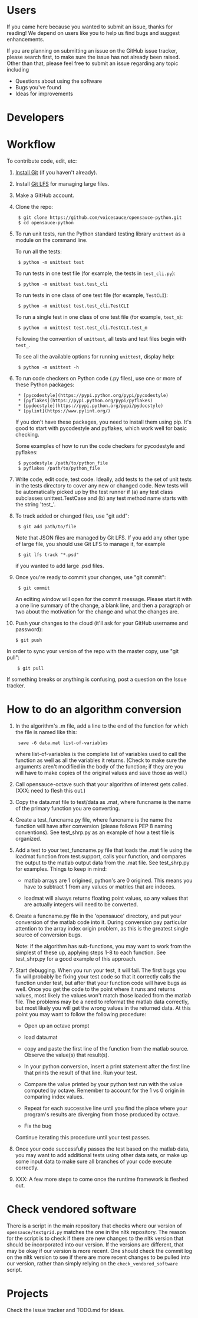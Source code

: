 Users
=====
If you came here because you wanted to submit an issue, thanks for reading!
We depend on users like you to help us find bugs and suggest enhancements.

If you are planning on submitting an issue on the GitHub issue tracker, please
search first, to make sure the issue has not already been raised.  Other than
that, please feel free to submit an issue regarding any topic including

* Questions about using the software
* Bugs you've found
* Ideas for improvements

Developers
==========

# Workflow

To contribute code, edit, etc:

1. [Install Git](http://git-scm.com/book/en/Getting-Started-Installing-Git) (if
   you haven't already).

2. Install [Git LFS](https://git-lfs.github.com/) for managing large files.

3. Make a GitHub account.

4. Clone the repo:

        $ git clone https://github.com/voicesauce/opensauce-python.git
        $ cd opensauce-python

5. To run unit tests, run the Python standard testing library `unittest` as a
   module on the command line.

   To run all the tests:

        $ python -m unittest test

   To run tests in one test file (for example, the tests in `test_cli.py`):

        $ python -m unittest test.test_cli

   To run tests in one class of one test file (for example, `TestCLI`):

        $ python -m unittest test.test_cli.TestCLI

   To run a single test in one class of one test file (for example, `test_m`):

        $ python -m unittest test.test_cli.TestCLI.test_m

   Following the convention of `unittest`, all tests and test files begin with
   `test_`.

   To see all the available options for running `unittest`, display help:

        $ python -m unittest -h

6. To run code checkers on Python code (.py files), use one or more of these
   Python packages:

        * [pycodestyle](https://pypi.python.org/pypi/pycodestyle)
        * [pyflakes](https://pypi.python.org/pypi/pyflakes)
        * [pydocstyle](https://pypi.python.org/pypi/pydocstyle)
        * [pylint](https://www.pylint.org/)

   If you don't have these packages, you need to install them using pip.  It's
   good to start with pycodestyle and pyflakes, which work well for basic checking.

   Some examples of how to run the code checkers for pycodestyle and pyflakes:

        $ pycodestyle /path/to/python_file
        $ pyflakes /path/to/python_file

7. Write code, edit code, test code.  Ideally, add tests to the set of
   unit tests in the tests directory to cover any new or changed code.
   New tests will be automatically picked up by the test runner if
   (a) any test class subclasses unittest.TestCase and (b) any
   test method name starts with the string 'test_'.

8. To track added or changed files, use "git add":

        $ git add path/to/file

   Note that JSON files are managed by Git LFS.  If you add any other type of
   large file, you should use Git LFS to manage it, for example

        $ git lfs track "*.psd"

   if you wanted to add large .psd files.

9. Once you're ready to commit your changes, use "git commit":

        $ git commit

   An editing window will open for the commit message.  Please start it with a
   one line summary of the change, a blank line, and then a paragraph or two
   about the motivation for the change and what the changes are.

10. Push your changes to the cloud (it'll ask for your GitHub username and
    password):

        $ git push

   In order to sync your version of the repo with the master copy, use "git pull":

        $ git pull

   If something breaks or anything is confusing, post a question on the Issue tracker.

# How to do an algorithm conversion

1. In the algorithm's .m file, add a line to the end of the function
   for which the file is named like this:

        save -6 data.mat list-of-variables

   where list-of-variables is the complete list of variables used
   to call the function as well as all the variables it returns.
   (Check to make sure the arguments aren't modified in the body of
   the function; if they are you will have to make copies of the original
   values and save those as well.)

2. Call opensauce-octave such that your algorithm of interest
   gets called.  (XXX: need to flesh this out.)

3. Copy the data.mat file to test/data as <funcname>.mat, where funcname
   is the name of the primary function you are converting.

4. Create a test_funcname.py file, where funcname is the name the function
  will have after conversion (please follows PEP 8 naming conventions).
  See test_shrp.py as an example of how a test file is organized.

5. Add a test to your test_funcname.py file that loads the .mat file using
   the loadmat function from test.support, calls your function, and
   compares the output to the matlab output data from the .mat file.
   See test_shrp.py for examples.  Things to keep in mind:

    * matlab arrays are 1 origined, python's are 0 origined.  This means
      you have to subtract 1 from any values or matries that are indeces.

    * loadmat will always returns floating point values, so any values that
      are actually integers will need to be converted.

6. Create a funcname.py file in the 'opensauce' directory, and put your
   conversion of the matlab code into it.  During conversion pay
   particular attention to the array index origin problem, as this is
   the greatest single source of conversion bugs.

   Note: if the algorithm has sub-functions, you may want to work from the
   simplest of these up, applying steps 1-8 to each function.  See
   test_shrp.py for a good example of this approach.

7. Start debugging.  When you run your test, it will fail.  The first bugs you
   fix will probably be fixing your test code so that it correctly calls the
   function under test, but after that your function code will have bugs as
   well.  Once you get the code to the point where it runs and returns values,
   most likely the values won't match those loaded from the matlab file.  The
   problems may be a need to reformat the matlab data correctly, but most
   likely you will get the wrong values in the returned data.  At this
   point you may want to follow the following procedure:

    * Open up an octave prompt

    * load data.mat

    * copy and paste the first line of the function from the matlab source.
      Observe the value(s) that result(s).

    * In your python conversion, insert a print statement after the
      first line that prints the result of that line.  Run your test.

    * Compare the value printed by your python test run with the value
      computed by octave.  Remember to account for the 1 vs 0 origin
      in comparing index values.

    * Repeat for each successive line until you find the place where your
      program's results are diverging from those produced by octave.

    * Fix the bug

    Continue iterating this procedure until your test passes.

8. Once your code successfully passes the test based on the matlab data,
   you may want to add additional tests using other data sets, or make
   up some input data to make sure all branches of your code execute
   correctly.

9. XXX: A few more steps to come once the runtime framework is fleshed out.

# Check vendored software

There is a script in the main repository that checks where our version of
`opensauce/textgrid.py` matches the one in the nltk repository.  The reason for
the script is to check if there are new changes to the nltk version that should
be incorporated into our version.  If the versions are different, that may be
okay if our version is more recent.  One should check the commit log on the
nltk version to see if there are more recent changes to be pulled into our
version, rather than simply relying on the `check_vendored_software` script.

# Projects

Check the Issue tracker and TODO.md for ideas.


